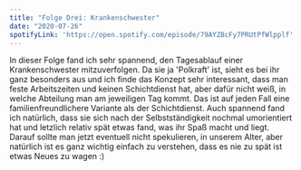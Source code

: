 ```yaml
---
title: "Folge Drei: Krankenschwester"
date: "2020-07-26"
spotifyLink: 'https://open.spotify.com/episode/79AYZBcFy7PRUtPfWlpplf'
---
```

In dieser Folge fand ich sehr spannend, den Tagesablauf einer Krankenschwester mitzuverfolgen. Da sie ja 'Polkraft' ist, sieht es bei ihr ganz besonders aus und ich finde das Konzept sehr interessant, dass man feste Arbeitszeiten und keinen Schichtdienst hat, aber dafür nicht weiß, in welche Abteilung man am jeweiligen Tag kommt.
Das ist auf jeden Fall eine familienfreundlichere Variante als der Schichtdienst.
Auch spannend fand ich natürlich, dass sie sich nach der Selbstständigkeit nochmal umorientiert hat und letzlich relativ spät etwas fand, was ihr Spaß macht und liegt. 
Darauf sollte man jetzt eventuell nicht spekulieren, in unserem Alter, aber natürlich ist es ganz wichtig einfach zu verstehen, dass es nie zu spät ist etwas Neues zu wagen :)
